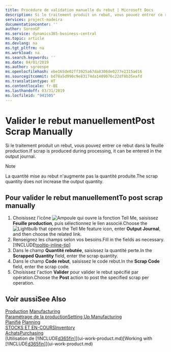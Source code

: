 ```yaml
---
title: Procédure de validation manuelle du rebut | Microsoft Docs
description: Si le traitement produit un rebut, vous pouvez entrer ce rebut dans la feuille production. Remarquez que la quantité perte n'augmente pas la quantité produite.
services: project-madeira
documentationcenter: ''
author: SorenGP
ms.service: dynamics365-business-central
ms.topic: article
ms.devlang: na
ms.tgt_pltfrm: na
ms.workload: na
ms.search.keywords: ''
ms.date: 04/01/2019
ms.author: sgroespe
ms.openlocfilehash: ebe165de02ff3925a67da8306de0277e2315ad16
ms.sourcegitcommit: bd78a5d990c9e83174da1409076c22df8b35eafd
ms.translationtype: HT
ms.contentlocale: fr-BE
ms.lasthandoff: 03/31/2019
ms.locfileid: "941505"
---
```

# <a name="post-scrap-manually"></a><span data-ttu-id="404e7-104">Valider le rebut manuellement</span><span class="sxs-lookup"><span data-stu-id="404e7-104">Post Scrap Manually</span></span>
<span data-ttu-id="404e7-105">Si le traitement produit un rebut, vous pouvez entrer ce rebut dans la feuille production.</span><span class="sxs-lookup"><span data-stu-id="404e7-105">If scrap is produced during processing, it can be entered in the output journal.</span></span> 

> [!NOTE]
> <span data-ttu-id="404e7-106">La quantité mise au rebut n'augmente pas la quantité produite.</span><span class="sxs-lookup"><span data-stu-id="404e7-106">The scrap quantity does not increase the output quantity.</span></span>  

## <a name="to-post-scrap-manually"></a><span data-ttu-id="404e7-107">Pour valider le rebut manuellement</span><span class="sxs-lookup"><span data-stu-id="404e7-107">To post scrap manually</span></span>  
1. <span data-ttu-id="404e7-108">Choisissez l'icône ![Ampoule qui ouvre la fonction Tell Me](media/ui-search/search_small.png "Dites-moi ce que vous voulez faire"), saisissez **Feuille production**, puis sélectionnez le lien associé.</span><span class="sxs-lookup"><span data-stu-id="404e7-108">Choose the ![Lightbulb that opens the Tell Me feature](media/ui-search/search_small.png "Tell me what you want to do") icon, enter **Output Journal**, and then choose the related link.</span></span>  
2. <span data-ttu-id="404e7-109">Renseignez les champs selon vos besoins.</span><span class="sxs-lookup"><span data-stu-id="404e7-109">Fill in the fields as necessary.</span></span> [!INCLUDE[tooltip-inline-tip](includes/tooltip-inline-tip_md.md)]  
3. <span data-ttu-id="404e7-110">Dans le champ **Quantité rebutée**, saisissez la quantité perte.</span><span class="sxs-lookup"><span data-stu-id="404e7-110">In the **Scrapped Quantity** field, enter the scrap quantity.</span></span>  
4. <span data-ttu-id="404e7-111">Dans le champ **Code rebut**, saisissez le code rebut.</span><span class="sxs-lookup"><span data-stu-id="404e7-111">In the **Scrap Code** field, enter the scrap code.</span></span>  
5. <span data-ttu-id="404e7-112">Choisissez l'action **Valider** pour valider le rebut spécifié par opération.</span><span class="sxs-lookup"><span data-stu-id="404e7-112">Choose the **Post** action to post the specified scrap per operation.</span></span>  

## <a name="see-also"></a><span data-ttu-id="404e7-113">Voir aussi</span><span class="sxs-lookup"><span data-stu-id="404e7-113">See Also</span></span>  
<span data-ttu-id="404e7-114">[Production](production-manage-manufacturing.md)  </span><span class="sxs-lookup"><span data-stu-id="404e7-114">[Manufacturing](production-manage-manufacturing.md)  </span></span>  
[<span data-ttu-id="404e7-115">Paramétrage de la production</span><span class="sxs-lookup"><span data-stu-id="404e7-115">Setting Up Manufacturing</span></span>](production-configure-production-processes.md)  
<span data-ttu-id="404e7-116">[Planifié](production-planning.md)    </span><span class="sxs-lookup"><span data-stu-id="404e7-116">[Planning](production-planning.md)    </span></span>  
[<span data-ttu-id="404e7-117">STOCKS ET EN-COURS</span><span class="sxs-lookup"><span data-stu-id="404e7-117">Inventory</span></span>](inventory-manage-inventory.md)  
[<span data-ttu-id="404e7-118">Achats</span><span class="sxs-lookup"><span data-stu-id="404e7-118">Purchasing</span></span>](purchasing-manage-purchasing.md)  
<span data-ttu-id="404e7-119">[Utilisation de [!INCLUDE[d365fin](includes/d365fin_md.md)]](ui-work-product.md)</span><span class="sxs-lookup"><span data-stu-id="404e7-119">[Working with [!INCLUDE[d365fin](includes/d365fin_md.md)]](ui-work-product.md)</span></span>
